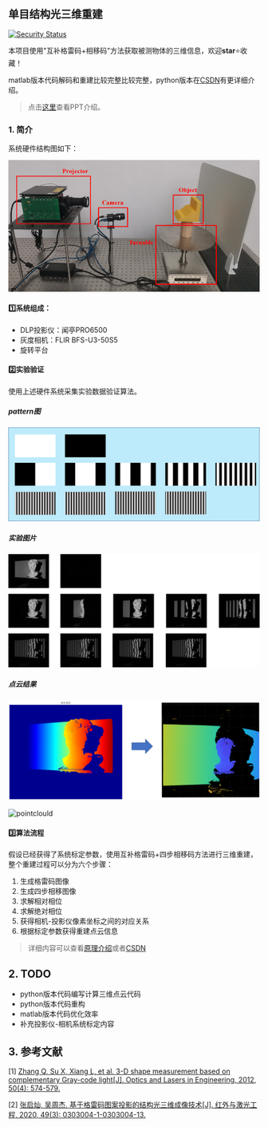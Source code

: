 ## 单目结构光三维重建

[![Security Status](https://www.murphysec.com/platform3/v3/badge/1609737472834883584.svg)](https://www.murphysec.com/accept?code=240fe94d930a97498a7603ac132ee98a&type=1&from=2&t=2)

本项目使用"互补格雷码+相移码"方法获取被测物体的三维信息，欢迎**star**:star:收藏！

matlab版本代码解码和重建比较完整比较完整，python版本在[CSDN](http://t.csdn.cn/aSxGf)有更详细介绍。

> 点击[这里](support/结构光三维重建.pdf)查看PPT介绍。

### 1. 简介

系统硬件结构图如下：

![hardware](images/hardware.png)

#### :one:系统组成：

+ DLP投影仪：闻亭PRO6500
+ 灰度相机：FLIR BFS-U3-50S5
+ 旋转平台

#### :two:实验验证

使用上述硬件系统采集实验数据验证算法。

##### pattern图

![pattern](images/pattern.png)


##### 实验图片

![data](images/data.png)

##### 点云结果

![pointcloud](images/pointcloud.png)

![pointclould](images/pointcloud.gif)

#### :three:算法流程

假设已经获得了系统标定参数，使用互补格雷码+四步相移码方法进行三维重建，整个重建过程可以分为六个步骤：

1. 生成格雷码图像
2. 生成四步相移图像
3. 求解相对相位
4. 求解绝对相位
5. 获得相机-投影仪像素坐标之间的对应关系
6. 根据标定参数获得重建点云信息

> 详细内容可以查看[原理介绍](support/原理介绍.pdf)或者[CSDN](http://t.csdn.cn/aSxGf)

## 2. TODO

+ python版本代码编写计算三维点云代码
+ python版本代码重构
+ matlab版本代码优化效率
+ 补充投影仪-相机系统标定内容

## 3. 参考文献

[1] [Zhang Q, Su X, Xiang L, et al. 3-D shape measurement based on complementary Gray-code light[J]. Optics and Lasers in Engineering, 2012, 50(4): 574-579.](https://www.sciencedirect.com/science/article/pii/S0143816611002028)

[2] [张启灿, 吴周杰. 基于格雷码图案投影的结构光三维成像技术[J]. 红外与激光工程, 2020, 49(3): 0303004-1-0303004-13.](https://www.opticsjournal.net/Articles/OJ56c40f454bd9a1bf/Abstract)